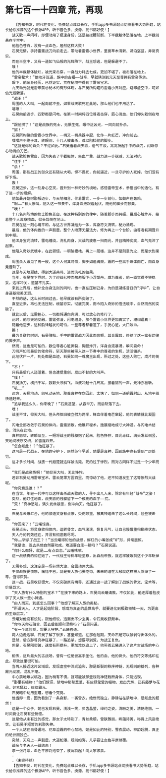 # 第七百一十四章 荒，再现
        【告知书友，时代在变化，免费站点难以长存，手机app多书源站点切换看书大势所趋，站长给你推荐的这个换源APP，听书音色多、换源、找书都好使！】
       战天歌一声闷哼，即便动用了极速身份，还是被拦腰斩断，下半截躯体坠落在地，上半截则悬在半空中。
       他脸色苍白，没有一点血色，居然这样大败！
       石昊无情，手持雷霆战刀向前走去，带动着雷霆小世界，里面草木清新、湖泊湛蓝，非常真实。
       而在半空中，又有一道如飞仙般的光辉降下，战王想逃，但是躲避不了。
       噗！
       他的半截躯体破烂，被光束击穿，一身战力耗去七成，更加不堪了，被击落在地上。
       “雷帝秘术！”他咬牙说道，族中的古祖——战帝，早就猜测到元天至尊拥有雷帝传承。
       眼下，他亲身经历，已然证实，荒在秘境中得到了雷帝宝术。
       九天劫光就是雷帝禁忌秘术的有形体现，与石昊所构建的雷霆小界对应，烙印虚空中，可如仙光般劈落。
       “战王！”
       周围的人大叫，一起向前冲去，如果战天歌死在此地，那么他们也不用活了。
       喀嚓！
       石昊向前迈步，四野都是闪电，在第一时间将四位尊者击穿，眉心淌血，他们仰头栽倒在地上。
       “跟他拼了！”这是战族的死士，无惧生死，眼中泛凶光，一同向前扑杀。
       “锵！”
       石昊所构建的雷霆小世界中，一柄又一柄兵器冲起，化作一片虹芒，冲向前去。
       噗噗声不绝于耳，转眼间，十几人被击杀，难以阻挡他的脚步。
       “这就是你的自负？不过如此。”石昊看着战天歌，语气平淡，高高扬起手中的战刀，闪烁惊心动魄的刀芒。
       战天歌脸色雪白，因为失去了半截躯体，失血严重，战力进一步锐减，无法对抗。
       “住手！”
       “杀！”
       周围，那些战王的部众还有随从大喝，悍不畏死，向前逼近，一旦守护的人死掉，他们没有好下场。
       轰！
       石昊迈步，这一刻身心空灵，晋升到一种奇妙的境地，感悟雷帝宝术，参悟当中的造化，有了进一步的理解。
       他如最开始时那般迈步，与天地相合，伴着雷光，一步一步前行，如鼓声在轰鸣。
       “啊……”有人惨叫，陷入这一节奏中，浑身血液跟着起伏，随他的脚步而颤栗。
       “噗！”
       十几名列阵境的修士脸色苍白，在这种特别的韵律中，随着脚步而共振，最后心脏炸开，接着整个人浑身喷血，仰头栽倒在地上。
       石昊在这一刻心境平和，与这方世界凝结为一体，浑身符文流转，秘力涌现。
       最后，他的体内轰的一声剧震，整个人喷薄无量法力，修为再上一个台阶，由尊者初期晋升到中期。
       他浑身宝光流转，雷电缠绕，洗礼肉身，大战的疲惫一扫而光，并且精神奕奕，血气充沛了起来。
       他陷入奇妙武境中，在此顿悟，一朝破桎梏，再上一层楼，这并不是刻意为之，而是水到渠成。
       周围众人跟见了鬼一般，这个人何其可怕，脚步如追魂鼓，震的一些高手爆体而亡，而自身竟晋阶了。
       这是与天地凝结、得到大道共鸣、进而洗礼的结果。
       当年，石昊在下界时，为了迎战七神而匆匆服下小涅槃丹，成为尊者，他一直觉得不够稳妥，这样冲关，道基不扎实。
       来到上界后，他补全自身法则的同时，也一直在压制己身，为的是凝练昔日的“浮华”，让自身道基完美无瑕。
       不然的话，这么长时间过去，他早就该有所突破了。
       直至近来，再也无法压制，根基夯实，彻底完美，而今陷入奇妙的悟法境中，自然而然的突破了。
       就此以后，无需担心，一切都将通向完满，可以放心的修行了。
       此时，他与天地交融，雷霆弥漫，闪电缠身，那个雷霆小世界更加真实了，栩栩逼真！
       随着他迈步，这种韵律越发的可怕，一些尊者都着道了，手抚心脏，大口咳血。
       锵！
       最为关键的时刻，石昊弹指，手中的雷霆战刀因此而鸣颤，其音震耳，终结了这一富有韵律的脚步声。
       然而，这也是可怕的，数位尊者心脏撕裂，胸膛炸开，浑身血液暴涌，瞬间毙命！
       刀鸣声如同最后的催命符，斩灭那些被带入这一节奏中的尊者的生机，活活镇杀。
       此地伏尸一片，到处都是血迹，石昊如同一尊魔王出现，所过之处，这些人败亡，成片的倒下。
       “不！”
       只有最后几人还活着，但也遭受重创，发出不甘的大叫声。
       “噗！”
       石昊扬刀，横扫千军，数颗头颅斜飞，血液冲起十几尺高，接着锵的一声，元神亦被斩。
       “吼……”
       远方，天摇地动，怒吼动天地，那尊真神在向回赶，太快了，如同一道朝霞射出，从地平线快速赶来。
       “追杀我这么久，你来晚了！”石昊遥望，从容举刀，而后斩落下去。
       噗！
       战王不甘，仰天大叫，但头颅依旧被立劈为两半，鲜血伴着电芒窜起，他的表情就此凝固了。
       闪电全部收敛于石昊的体内，雷霆消散，他展开秘术，施展缩地成寸大神通，与闪电术结合，消失在此地。
       真神怒啸，转瞬及至，一把将战王的残躯抱了起来，脸色狰狞，目光赤红，满头发丝倒竖，天地间秩序交织，如雷霆炸开。
       “怎会如此！？”他狂暴了。
       这可是一代战王，在他的守护下，居然英年早逝，他便是真神，回到族中也有受到严厉处罚。
       这才多长时间，战族一代翘楚就这样被击毙，死的过于惨烈，而对方同样不过是一个少年而已。
       “我们是战帝族啊！”他仰天大叫，无比狰狞。
       若非石昊动用雷帝宝术，雷云笼罩方圆百里，而惊动了他，还不知道发生了这等惨烈大战呢。
       “你究竟是谁！？”
       在当世，年轻一代中可以这样击杀战天歌的人，寻不出几人来，除非有年轻“战帝”之姿！
       突然，他盯住地面，战天歌的残躯留下一个模糊的血字——荒。
       “荒！”真神怒吼，满头发丝暴涨，倒冲向天，他狂暴了。
       ……
       石昊与云曦汇合，他的那道灵身有点惨，受伤颇重，被真神追击了这么长时间，险些被击毙。
       “你回来了！”云曦惊喜。
       石昊点头，将灵身收归体内，运转骨文，血气滚滚，恢复元气，让自己慢慢重归巅峰状态。
       天人丹的药效还在，并没有彻底散尽呢。
       “你……斩杀了战王？！”当云曦得知他的战绩，鲜红的小嘴张成“O”形，异常震惊。
       “我是谁，说去杀他自然要功成，难道要白走一趟吗？”石昊说道。
       “你什么都好，就是……有点自恋。”云曦咕哝。
       这一战绩真的惊住她了，一代战王号称年轻至尊，出自战帝族，就这样被眼前这个少年斩掉了。
       无需多想，这注定是一场轩然大波，会震动两大族。
       不仅战族要愤怒，痛惜不已，就是天人族也要吃惊，未来的潜在大敌就这样被人除掉了一尊，值得庆贺。
       这一战，石昊收获很大，不仅突破原有境界，还通过这一战了解到了战族的骨文、宝术等，价值巨大。
       “天人族有什么特别的宝术？”在接下来的路上，石昊向云曦请教。不仅如此，他还厚着脸皮学了天人族一些小神通。
       “由人而天，到底怎么回事？”他想了解天人族的奥秘。
       “所谓天人，人才是起始阶段，想成为真正的盖世高手，就要进化到极致领域——天，为更高的生命层次。”
       云曦对他没有设防，跟他细说，透漏出不少玄奥，令石昊收获颇丰。
       “你与天命石融合，回去后能顺利涅槃吗？”石昊问道。
       “有一个危险期，需要人守护。”云曦答道。
       两人边走边聊，石昊了解了很多，甚至知道，在那危险期，天命石是可以被剥夺出体外的。
       显然，后方那尊真神狂暴了，一路追杀，想要寻到荒，为战王复仇。
       但是，石昊刚突破，速度有所提升，更加难以追上了，他带着云曦进入了这片古战场的中心地。
       相传，这片最大的古战场，曾有一位绝世高手坐化，他的血、他的骨头、他的符文等烙印在此，导致这里很可怕。
       当两人接近这片区域后，发现虚空中流光溢彩，那是断裂的秩序神链，无规则的排列，各种霞光绽放，混乱不堪。
       中心禁地难以临近，因为稍有不慎，就可能被那些规则神链截断身体，只能远观。
       “那里有植物！”他们惊讶，禁地中郁郁葱葱，有些绿莹莹的植物，发出光辉，还有藤萝与花朵，姹紫嫣红，缭绕霞光。
       石昊暗中动用重瞳，想看个究竟。
       他当即一震，因为看到了一条身影，一袭雪衣，绝世而独立，静静站在禁地中，是如此的超然！
       这是一个女子，她已发现石昊，浅浅一笑，贝齿晶莹，绰约之姿，流盼之美，清艳绝丽，一时间竟让石昊有些恍惚。
       这是他从未有过的感觉，那女子太特别了，青丝柔顺，雪肤雅丽，眸蕴诗菁，称得上风姿绝世，让石昊于短暂的刹那失神。
       一个人站在白骨遍地、花草溢霞的中心禁地，她是如此的特别，雪衣展动，神韵超脱，真正的绝世而独立。
       突然，天穹上一声剧震，大道如瀑，规则如海，几乎要让血色平原倾覆。
       战帝与老天人一战结束！
       求一张月票，血色平原将结束了，波澜将起！向大家求票。
       .
       .（未完待续）
       【告知书友，时代在变化，免费站点难以长存，手机app多书源站点切换看书大势所趋，站长给你推荐的这个换源APP，听书音色多、换源、找书都好使！】